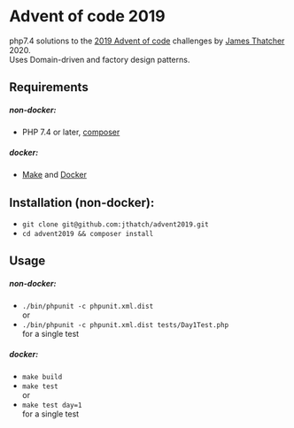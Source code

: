 # Advent of code 2019
php7.4 solutions to the [2019 Advent of code](https://adventofcode.com/2019) challenges by [James Thatcher](https://github.com/jthatch) 2020.   
Uses Domain-driven and factory design patterns.

## Requirements
##### non-docker:
- PHP 7.4 or later, [composer](https://getcomposer.org/)   
##### docker:
- [Make](https://www.gnu.org/software/make/) and [Docker](https://www.docker.com)

## Installation (non-docker):
- `git clone git@github.com:jthatch/advent2019.git`
- `cd advent2019 && composer install`

## Usage
##### non-docker:  
- `./bin/phpunit -c phpunit.xml.dist`  
or
- `./bin/phpunit -c phpunit.xml.dist tests/Day1Test.php`  
for a single test
##### docker:
- `make build`
- `make test`  
or
- `make test day=1`  
for a single test

